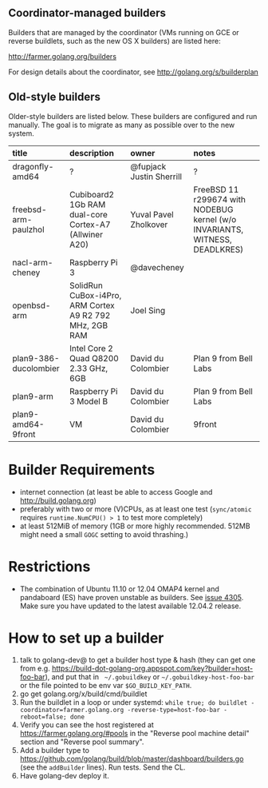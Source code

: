 ## Coordinator-managed builders

Builders that are managed by the coordinator (VMs running on GCE or reverse buildlets, such as the new OS X builders) are listed here:

http://farmer.golang.org/builders

For design details about the coordinator, see http://golang.org/s/builderplan


## Old-style builders

Older-style builders are listed below. These builders are configured and run manually. The goal is to migrate as many as possible over to the new system.

| **title** | **description** | **owner** | **notes** |
|:----------|:----------------|:----------|:----------|
| dragonfly-amd64 | ?               | @fupjack  Justin Sherrill | ?         |
| freebsd-arm-paulzhol | Cubiboard2 1Gb RAM dual-core Cortex-A7 (Allwiner A20) | Yuval Pavel Zholkover | FreeBSD 11 r299674 with NODEBUG kernel (w/o INVARIANTS, WITNESS, DEADLKRES) |
| nacl-arm-cheney | Raspberry Pi 3 | @davecheney |           |
| openbsd-arm | SolidRun CuBox-i4Pro, ARM Cortex A9 R2 792 MHz, 2GB RAM | Joel Sing |           |
| plan9-386-ducolombier | Intel Core 2 Quad Q8200 2.33 GHz, 6GB | David du Colombier | Plan 9 from Bell Labs |
| plan9-arm | Raspberry Pi 3 Model B | David du Colombier | Plan 9 from Bell Labs |
| plan9-amd64-9front | VM | David du Colombier | 9front |

# Builder Requirements
  * internet connection (at least be able to access Google and http://build.golang.org)
  * preferably with two or more (V)CPUs, as at least one test (` sync/atomic ` requires ` runtime.NumCPU() > 1 ` to test more completely)
  * at least 512MiB of memory (1GB or more highly recommended. 512MB might need a small `GOGC` setting to avoid thrashing.)

# Restrictions
  * The combination of Ubuntu 11.10 or 12.04 OMAP4 kernel and pandaboard (ES) have proven unstable as builders. See [issue 4305](https://code.google.com/p/go/issues/detail?id=4305). Make sure you have updated to the latest available 12.04.2 release.

# How to set up a builder
  1. talk to golang-dev@ to get a builder host type & hash (they can get one from e.g. https://build-dot-golang-org.appspot.com/key?builder=host-foo-bar), and put that in ` ~/.gobuildkey` or `~/.gobuildkey-host-foo-bar` or the file pointed to be env var `$GO_BUILD_KEY_PATH`.
  1. go get golang.org/x/build/cmd/buildlet
  1. Run the buildlet in a loop or under systemd: `while true; do buildlet -coordinator=farmer.golang.org -reverse-type=host-foo-bar -reboot=false; done`
  1. Verify you can see the host registered at https://farmer.golang.org/#pools in the "Reverse pool machine detail" section and "Reverse pool summary".
  1. Add a builder type to https://github.com/golang/build/blob/master/dashboard/builders.go (see the `addBuilder` lines). Run tests. Send the CL.
  1. Have golang-dev deploy it.